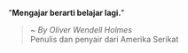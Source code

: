 "**Mengajar berarti belajar lagi.**"

> ~ _By Oliver Wendell Holmes_  
Penulis dan penyair dari Amerika Serikat
